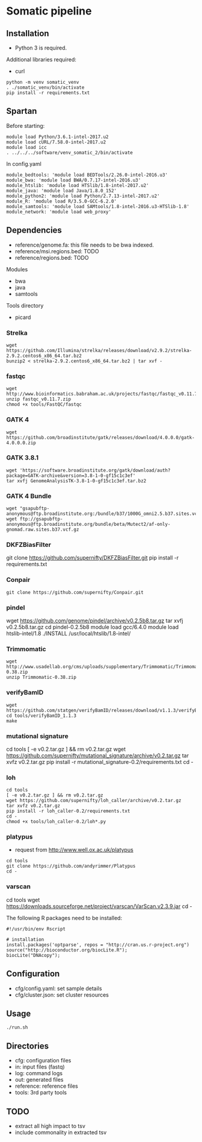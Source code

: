 # Somatic pipeline

## Installation
* Python 3 is required.

Additional libraries required:
* curl

```
python -m venv somatic_venv
. ./somatic_venv/bin/activate
pip install -r requirements.txt
```

## Spartan
Before starting:
```
module load Python/3.6.1-intel-2017.u2
module load cURL/7.58.0-intel-2017.u2
module load icc
. ../../../software/venv_somatic_2/bin/activate
```

In config.yaml
```
module_bedtools: 'module load BEDTools/2.26.0-intel-2016.u3'
module_bwa: 'module load BWA/0.7.17-intel-2016.u3'
module_htslib: 'module load HTSlib/1.8-intel-2017.u2'
module_java: 'module load Java/1.8.0_152'
module_python2: 'module load Python/2.7.13-intel-2017.u2'
module_R: 'module load R/3.5.0-GCC-6.2.0'
module_samtools: 'module load SAMtools/1.8-intel-2016.u3-HTSlib-1.8'
module_network: 'module load web_proxy'
```

## Dependencies
* reference/genome.fa: this file needs to be bwa indexed.
* reference/msi.regions.bed: TODO
* reference/regions.bed: TODO

Modules
* bwa
* java
* samtools

Tools directory
* picard

### Strelka ###
```
wget https://github.com/Illumina/strelka/releases/download/v2.9.2/strelka-2.9.2.centos6_x86_64.tar.bz2
bunzip2 < strelka-2.9.2.centos6_x86_64.tar.bz2 | tar xvf -
```

### fastqc ###
```
wget http://www.bioinformatics.babraham.ac.uk/projects/fastqc/fastqc_v0.11.7.zip
unzip fastqc_v0.11.7.zip
chmod +x tools/FastQC/fastqc
```

### GATK 4
```
wget https://github.com/broadinstitute/gatk/releases/download/4.0.0.0/gatk-4.0.0.0.zip
```

### GATK 3.8.1
```
wget 'https://software.broadinstitute.org/gatk/download/auth?package=GATK-archive&version=3.8-1-0-gf15c1c3ef'
tar xvfj GenomeAnalysisTK-3.8-1-0-gf15c1c3ef.tar.bz2 
```

### GATK 4 Bundle
```
wget "gsapubftp-anonymous@ftp.broadinstitute.org:/bundle/b37/1000G_omni2.5.b37.sites.vcf.*"
wget ftp://gsapubftp-anonymous@ftp.broadinstitute.org/bundle/beta/Mutect2/af-only-gnomad.raw.sites.b37.vcf.gz
```

### DKFZBiasFilter
git clone https://github.com/supernifty/DKFZBiasFilter.git
pip install -r requirements.txt

### Conpair
```
git clone https://github.com/supernifty/Conpair.git
```

### pindel
wget https://github.com/genome/pindel/archive/v0.2.5b8.tar.gz
tar xvfj v0.2.5b8.tar.gz
cd pindel-0.2.5b8
module load gcc/6.4.0
module load htslib-intel/1.8
./INSTALL /usr/local/htslib/1.8-intel/

### Trimmomatic
```
wget http://www.usadellab.org/cms/uploads/supplementary/Trimmomatic/Trimmomatic-0.38.zip
unzip Trimmomatic-0.38.zip
```

### verifyBamID
```
wget https://github.com/statgen/verifyBamID/releases/download/v1.1.3/verifyBamIDLibStatGen.1.1.3.tgz
cd tools/verifyBamID_1.1.3
make
```

### mutational signature
cd tools
[ -e v0.2.tar.gz ] && rm v0.2.tar.gz
wget https://github.com/supernifty/mutational_signature/archive/v0.2.tar.gz
tar xvfz v0.2.tar.gz
pip install -r mutational_signature-0.2/requirements.txt
cd -

### loh
```
cd tools
[ -e v0.2.tar.gz ] && rm v0.2.tar.gz
wget https://github.com/supernifty/loh_caller/archive/v0.2.tar.gz
tar xvfz v0.2.tar.gz
pip install -r loh_caller-0.2/requirements.txt
cd -
chmod +x tools/loh_caller-0.2/loh*.py
```

### platypus
* request from http://www.well.ox.ac.uk/platypus
```
cd tools
git clone https://github.com/andyrimmer/Platypus
cd -
```

### varscan
cd tools
wget https://downloads.sourceforge.net/project/varscan/VarScan.v2.3.9.jar
cd -

The following R packages need to be installed:
```
#!/usr/bin/env Rscript

# installation
install.packages('optparse', repos = "http://cran.us.r-project.org")
source("http://bioconductor.org/biocLite.R");
biocLite("DNAcopy");
```

## Configuration

* cfg/config.yaml: set sample details
* cfg/cluster.json: set cluster resources

## Usage

```
./run.sh
```

## Directories
* cfg: configuration files
* in: input files (fastq)
* log: command logs
* out: generated files
* reference: reference files
* tools: 3rd party tools

## TODO
* extract all high impact to tsv
* include commonality in extracted tsv
